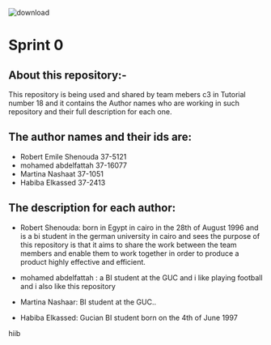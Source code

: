 ![download](https://c3conference.com/assets/images/2018/navigation-logo.png)

Sprint 0
========

About this repository:-
-----------------------

This repository is being used and shared by team mebers c3 in Tutorial number 18 and it contains the Author names who are working in such repository and their full description for each one.

The author names and their ids are:
-----------------------------------

- Robert Emile Shenouda  37-5121
- mohamed abdelfattah   37-16077
- Martina Nashaat 37-1051
- Habiba Elkassed 37-2413

The description for each author:
---------------------------------

- Robert Shenouda: born in Egypt in cairo in the 28th of August 1996 and is a bi student in the german university in cairo and sees the purpose of this repository is that it aims to share the work between the team members and enable them to work together in order to produce a product highly effective and efficient.

- mohamed abdelfattah : a BI student at the GUC and i like playing football and i also like this repository

- Martina Nashaar: BI student at the GUC.. 
- Habiba Elkassed: Gucian BI student born on the 4th of June 1997

hiib

